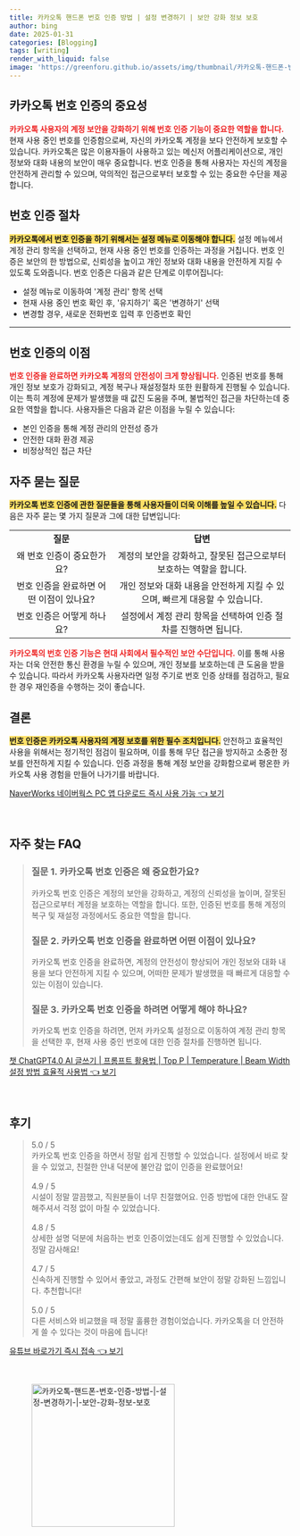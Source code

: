 ```yaml
---
title: 카카오톡 핸드폰 번호 인증 방법 | 설정 변경하기 | 보안 강화 정보 보호
author: bing
date: 2025-01-31
categories: [Blogging]
tags: [writing]
render_with_liquid: false
image: 'https://greenforu.github.io/assets/img/thumbnail/카카오톡-핸드폰-번호-인증-방법-|-설정-변경하기-|-보안-강화-정보-보호.webp'
---
```



<h2 id='카카오톡_번호_인증의_중요성'>카카오톡 번호 인증의 중요성</h2>

<p><b><span style="color: #ee2323;">카카오톡 사용자의 계정 보안을 강화하기 위해 번호 인증 기능이 중요한 역할을 합니다.</span></b> 현재 사용 중인 번호를 인증함으로써, 자신의 카카오톡 계정을 보다 안전하게 보호할 수 있습니다. 카카오톡은 많은 이용자들이 사용하고 있는 메신저 어플리케이션으로, 개인 정보와 대화 내용의 보안이 매우 중요합니다. 번호 인증을 통해 사용자는 자신의 계정을 안전하게 관리할 수 있으며, 악의적인 접근으로부터 보호할 수 있는 중요한 수단을 제공합니다.</p>

<h2 id='번호_인증_절차'>번호 인증 절차</h2>

<p><b><span style="background-color: #ffe066;">카카오톡에서 번호 인증을 하기 위해서는 설정 메뉴로 이동해야 합니다.</span></b> 설정 메뉴에서 계정 관리 항목을 선택하고, 현재 사용 중인 번호를 인증하는 과정을 거칩니다. 번호 인증은 보안의 한 방법으로, 신뢰성을 높이고 개인 정보와 대화 내용을 안전하게 지킬 수 있도록 도와줍니다. 번호 인증은 다음과 같은 단계로 이루어집니다:</p>

<ul>
    <li>설정 메뉴로 이동하여 '계정 관리' 항목 선택</li>
    <li>현재 사용 중인 번호 확인 후, '유지하기' 혹은 '변경하기' 선택</li>
    <li>변경할 경우, 새로운 전화번호 입력 후 인증번호 확인</li>
</ul>

<hr />

<h2 id='번호_인증의_이점'>번호 인증의 이점</h2>

<p><b><span style="color: #ee2323;">번호 인증을 완료하면 카카오톡 계정의 안전성이 크게 향상됩니다.</span></b> 인증된 번호를 통해 개인 정보 보호가 강화되고, 계정 복구나 재설정절차 또한 원활하게 진행될 수 있습니다. 이는 특히 계정에 문제가 발생했을 때 값진 도움을 주며, 불법적인 접근을 차단하는데 중요한 역할을 합니다. 사용자들은 다음과 같은 이점을 누릴 수 있습니다:</p>

<ul>
    <li>본인 인증을 통해 계정 관리의 안전성 증가</li>
    <li>안전한 대화 환경 제공</li>
    <li>비정상적인 접근 차단</li>
</ul>

<h2 id='자주_묻는_질문'>자주 묻는 질문</h2>

<p><b><span style="background-color: #ffe066;">카카오톡 번호 인증에 관한 질문들을 통해 사용자들이 더욱 이해를 높일 수 있습니다.</span></b> 다음은 자주 묻는 몇 가지 질문과 그에 대한 답변입니다:</p>

<table>
    <tr>
        <td style="text-align: center; height: 17px;"><b>질문</b></td>
        <td style="text-align: center; height: 17px;"><b>답변</b></td>
    </tr>
    <tr>
        <td style="text-align: center; height: 17px;">왜 번호 인증이 중요한가요?</td>
        <td style="text-align: center; height: 17px;">계정의 보안을 강화하고, 잘못된 접근으로부터 보호하는 역할을 합니다.</td>
    </tr>
    <tr>
        <td style="text-align: center; height: 17px;">번호 인증을 완료하면 어떤 이점이 있나요?</td>
        <td style="text-align: center; height: 17px;">개인 정보와 대화 내용을 안전하게 지킬 수 있으며, 빠르게 대응할 수 있습니다.</td>
    </tr>
    <tr>
        <td style="text-align: center; height: 17px;">번호 인증은 어떻게 하나요?</td>
        <td style="text-align: center; height: 17px;">설정에서 계정 관리 항목을 선택하여 인증 절차를 진행하면 됩니다.</td>
    </tr>
</table>

<p><b><span style="color: #ee2323;">카카오톡의 번호 인증 기능은 현대 사회에서 필수적인 보안 수단입니다.</span></b> 이를 통해 사용자는 더욱 안전한 통신 환경을 누릴 수 있으며, 개인 정보를 보호하는데 큰 도움을 받을 수 있습니다. 따라서 카카오톡 사용자라면 일정 주기로 번호 인증 상태를 점검하고, 필요한 경우 재인증을 수행하는 것이 좋습니다.</p>

<h2 id='결론'>결론</h2>

<p><b><span style="background-color: #ffe066;">번호 인증은 카카오톡 사용자의 계정 보호를 위한 필수 조치입니다.</span></b> 안전하고 효율적인 사용을 위해서는 정기적인 점검이 필요하며, 이를 통해 무단 접근을 방지하고 소중한 정보를 안전하게 지킬 수 있습니다. 인증 과정을 통해 계정 보안을 강화함으로써 평온한 카카오톡 사용 경험을 만들어 나가기를 바랍니다.</p>


<p><a class="click-button" title="NaverWorks 네이버웍스 PC 앱 다운로드 즉시 사용 가능" href="https://greenforu.github.io/posts/NaverWorks-%EB%84%A4%EC%9D%B4%EB%B2%84%EC%9B%8D%EC%8A%A4-PC-%EC%95%B1-%EB%8B%A4%EC%9A%B4%EB%A1%9C%EB%93%9C-%EC%A6%89%EC%8B%9C-%EC%82%AC%EC%9A%A9-%EA%B0%80%EB%8A%A5/" rel="dofollow">NaverWorks 네이버웍스 PC 앱 다운로드 즉시 사용 가능 👈 보기</a></p><br>
<h2 id='자주_찾는_FAQ'>자주 찾는 FAQ</h2>
<div itemscope="" itemtype="https://schema.org/FAQPage"> 
<blockquote> 
<div itemscope="" itemprop="mainEntity" itemtype="https://schema.org/Question"> 
<h3 itemprop="name">질문 1. 카카오톡 번호 인증은 왜 중요한가요?</h3> 
<div itemscope="" itemprop="acceptedAnswer" itemtype="https://schema.org/Answer"> 
<span itemprop="text"> 
<p>카카오톡 번호 인증은 계정의 보안을 강화하고, 계정의 신뢰성을 높이며, 잘못된 접근으로부터 계정을 보호하는 역할을 합니다. 또한, 인증된 번호를 통해 계정의 복구 및 재설정 과정에서도 중요한 역할을 합니다.</p> 
</span> 
</div> 
</div> 
<div itemscope="" itemprop="mainEntity" itemtype="https://schema.org/Question"> 
<h3 itemprop="name">질문 2. 카카오톡 번호 인증을 완료하면 어떤 이점이 있나요?</h3> 
<div itemscope="" itemprop="acceptedAnswer" itemtype="https://schema.org/Answer"> 
<span itemprop="text"> 
<p>카카오톡 번호 인증을 완료하면, 계정의 안전성이 향상되어 개인 정보와 대화 내용을 보다 안전하게 지킬 수 있으며, 어떠한 문제가 발생했을 때 빠르게 대응할 수 있는 이점이 있습니다.</p> 
</span> 
</div> 
</div> 
<div itemscope="" itemprop="mainEntity" itemtype="https://schema.org/Question"> 
<h3 itemprop="name">질문 3. 카카오톡 번호 인증을 하려면 어떻게 해야 하나요?</h3> 
<div itemscope="" itemprop="acceptedAnswer" itemtype="https://schema.org/Answer"> 
<span itemprop="text"> 
<p>카카오톡 번호 인증을 하려면, 먼저 카카오톡 설정으로 이동하여 계정 관리 항목을 선택한 후, 현재 사용 중인 번호에 대한 인증 절차를 진행하면 됩니다.</p> 
</span> 
</div> 
</div> 
</blockquote> 
</div>
<p><a class="click-button" title="챗 ChatGPT4.0 AI 글쓰기 | 프롬프트 활용법 | Top P | Temperature | Beam Width 설정 방법 효율적 사용법" href="https://greenforu.github.io/posts/%EC%B1%97-ChatGPT4.0-AI-%EA%B8%80%EC%93%B0%EA%B8%B0-%ED%94%84%EB%A1%AC%ED%94%84%ED%8A%B8-%ED%99%9C%EC%9A%A9%EB%B2%95-Top-P-Temperature-Beam-Width-%EC%84%A4%EC%A0%95-%EB%B0%A9%EB%B2%95-%ED%9A%A8%EC%9C%A8%EC%A0%81-%EC%82%AC%EC%9A%A9%EB%B2%95/" rel="dofollow">챗 ChatGPT4.0 AI 글쓰기 | 프롬프트 활용법 | Top P | Temperature | Beam Width 설정 방법 효율적 사용법 👈 보기</a></p><br>
<h2 id='후기'>후기</h2>
<div itemscope itemtype="https://schema.org/Product">
  <blockquote>
  <div itemprop="review" itemscope itemtype="https://schema.org/Review">
      <div itemprop="reviewRating" itemscope itemtype="https://schema.org/Rating"> <span itemprop="ratingValue">5.0</span> / <span itemprop="bestRating">5</span> </div>
      <span itemprop="reviewBody">카카오톡 번호 인증을 하면서 정말 쉽게 진행할 수 있었습니다. 설정에서 바로 찾을 수 있었고, 친절한 안내 덕분에 불안감 없이 인증을 완료했어요!</span>
  </div>
  <br>
  <div itemprop="review" itemscope itemtype="https://schema.org/Review">
      <div itemprop="reviewRating" itemscope itemtype="https://schema.org/Rating"> <span itemprop="ratingValue">4.9</span> / <span itemprop="bestRating">5</span> </div>
      <span itemprop="reviewBody">시설이 정말 깔끔했고, 직원분들이 너무 친절했어요. 인증 방법에 대한 안내도 잘 해주셔서 걱정 없이 마칠 수 있었습니다.</span>
  </div>
  <br>
  <div itemprop="review" itemscope itemtype="https://schema.org/Review">
      <div itemprop="reviewRating" itemscope itemtype="https://schema.org/Rating"> <span itemprop="ratingValue">4.8</span> / <span itemprop="bestRating">5</span> </div>
      <span itemprop="reviewBody">상세한 설명 덕분에 처음하는 번호 인증이었는데도 쉽게 진행할 수 있었습니다. 정말 감사해요!</span>
  </div>
  <br>
  <div itemprop="review" itemscope itemtype="https://schema.org/Review">
      <div itemprop="reviewRating" itemscope itemtype="https://schema.org/Rating"> <span itemprop="ratingValue">4.7</span> / <span itemprop="bestRating">5</span> </div>
      <span itemprop="reviewBody">신속하게 진행할 수 있어서 좋았고, 과정도 간편해 보안이 정말 강화된 느낌입니다. 추천합니다!</span>
  </div>
  <br>
  <div itemprop="review" itemscope itemtype="https://schema.org/Review">
      <div itemprop="reviewRating" itemscope itemtype="https://schema.org/Rating"> <span itemprop="ratingValue">5.0</span> / <span itemprop="bestRating">5</span> </div>
      <span itemprop="reviewBody">다른 서비스와 비교했을 때 정말 훌륭한 경험이었습니다. 카카오톡을 더 안전하게 쓸 수 있다는 것이 마음에 듭니다!</span>
  </div>
  </blockquote>
</div>
<p><a class="click-button" title="유튜브 바로가기 즉시 접속" href="https://greenforu.github.io/posts/%EC%9C%A0%ED%8A%9C%EB%B8%8C-%EB%B0%94%EB%A1%9C%EA%B0%80%EA%B8%B0-%EC%A6%89%EC%8B%9C-%EC%A0%91%EC%86%8D/" rel="dofollow">유튜브 바로가기 즉시 접속 👈 보기</a></p><br>
<figure class="image"><img src="https://greenforu.github.io/assets/img/thumbnail/카카오톡-핸드폰-번호-인증-방법-|-설정-변경하기-|-보안-강화-정보-보호.webp" alt="카카오톡-핸드폰-번호-인증-방법-|-설정-변경하기-|-보안-강화-정보-보호" width="256" height="256"></figure>